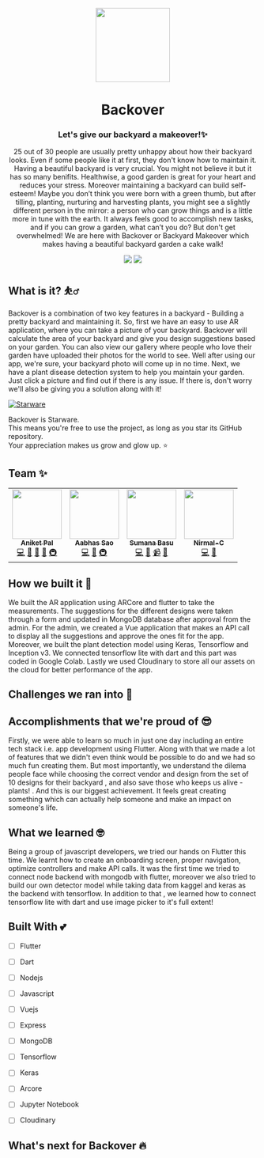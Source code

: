 
<p align='center'><img src='https://res.cloudinary.com/dguy8qpzi/image/upload/v1632501398/backoverLogo_wawqva.png' width="150" ></p>
<h1 align='center'>Backover</h1>
<h3 align='center'>Let's give our backyard a makeover!✨</h3>
<p align='center'>25 out of 30 people are usually pretty unhappy about how their backyard looks. Even if some people like it at first, they don't know how to maintain it. Having a beautiful backyard is very crucial. You might not believe it but it has so many benifits. Healthwise, a good garden is great for your heart and reduces your stress. Moreover maintaining a backyard can build self-esteem! Maybe you don’t think you were born with a green thumb, but after tilling, planting, nurturing and harvesting plants, you might see a slightly different person in the mirror: a person who can grow things and is a little more in tune with the earth. It always feels good to accomplish new tasks, and if you can grow a garden, what can’t you do? But don't get overwhelmed! We are here with Backover or Backyard Makeover which makes having a beautiful backyard garden a cake walk!</p>

<p align='center'>
<img src='http://ForTheBadge.com/images/badges/built-by-developers.svg'>&nbsp;<img src='http://ForTheBadge.com/images/badges/built-with-love.svg'>
</p>

## What is it? ⛹️‍♂️
Backover is a combination of two key features in a backyard - Building a pretty backyard and maintaining it. So, first we have an easy to use AR application, where you can take a picture of your backyard. Backover will calculate the area of your backyard and give you design suggestions based on your garden. You can also view our gallery where people who love their garden have uploaded their photos for the world to see. Well after using our app, we're sure, your backyard photo will come up in no time. Next, we have a plant disease detection system to help you maintain your garden. Just click a picture and find out if there is any issue. If there is, don't worry we'll also be giving you a solution along with it!


[![Starware](https://img.shields.io/badge/⭐-Starware-f5a91a?labelColor=black)](https://github.com/zepfietje/starware)

Backover is Starware.  
This means you're free to use the project, as long as you star its GitHub repository.  
Your appreciation makes us grow and glow up. ⭐




## Team ✨


<!-- ALL-CONTRIBUTORS-LIST:START - Do not remove or modify this section -->
<!-- prettier-ignore-start -->
<!-- markdownlint-disable -->
<table>
  <tr>
    <td align="center"><a href="https://aniket.live"><img src="https://avatars.githubusercontent.com/u/67703407?v=4?s=100" width="100px;" alt=""/><br /><sub><b>Aniket Pal</b></sub></a><br /><a href="https://github.com/betaoverflow/donna/commits?author=Aniket762" title="Code">💻</a> <a href="https://github.com/betaoverflow/donna/commits?author=Aniket762" title="Documentation">📖</a> <a href="#ideas-Aniket762" title="Ideas, Planning, & Feedback">🤔</a> <a href="#projectManagement-Aniket762" title="Project Management">📆</a> <a href="#infra-Aniket762" title="Infrastructure (Hosting, Build-Tools, etc)">🚇</a></td>
    <td align="center"><a href="http://aabhassao.me"><img src="https://avatars.githubusercontent.com/u/58210877?v=4?s=100" width="100px;" alt=""/><br /><sub><b>Aabhas Sao </b></sub></a><br /><a href="https://github.com/betaoverflow/donna/commits?author=aabhas-sao" title="Code">💻</a> <a href="#design-aabhas-sao" title="Design">🎨</a> <a href="#infra-aabhas-sao" title="Infrastructure (Hosting, Build-Tools, etc)">🚇</a></td>
    <td align="center"><a href="https://sumana.live/"><img src="https://avatars.githubusercontent.com/u/63084088?v=4?s=100" width="100px;" alt=""/><br /><sub><b>Sumana Basu</b></sub></a><br /><a href="https://github.com/betaoverflow/donna/commits?author=sumana2001" title="Code">💻</a> <a href="https://github.com/betaoverflow/donna/commits?author=sumana2001" title="Documentation">📖</a> <a href="#video-sumana2001" title="Videos">📹</a> <a href="#talk-sumana2001" title="Talks">📢</a></td>
    <td align="center"><a href="http://nirmalchathura.wordpress.com"><img src="https://avatars.githubusercontent.com/u/79088015?v=4?s=100" width="100px;" alt=""/><br /><sub><b>Nirmal-C</b></sub></a><br /><a href="https://github.com/betaoverflow/donna/commits?author=Nirmal-C" title="Code">💻</a> <a href="#plugin-Nirmal-C" title="Plugin/utility libraries">🔌</a></td>
  </tr>
</table>



## How we built it 🤖
We built the AR application using ARCore and flutter to take the measurements. The suggestions for the different designs were taken through a form and updated in MongoDB database after approval from the admin. For the admin, we created a Vue application that makes an API call to display all the suggestions and approve the ones fit for the app. Moreover, we built the plant detection model using Keras, Tensorflow and Inception v3. We connected tensorflow lite with dart and this part was coded in Google Colab. Lastly we used Cloudinary to store all our assets on the cloud for better performance of the app.

## Challenges we ran into 🥺


## Accomplishments that we're proud of 😎
Firstly, we were able to learn so much in just one day including an entire tech stack i.e. app development using Flutter. Along with that we made a lot of features that we didn't even think would be possible to do and we had so much fun creating them. But most importantly, we understand the dilema people face while choosing the correct vendor and design from the set of 10 designs for their backyard , and also save those who keeps us alive - plants! . And this is our biggest achievement. It feels great creating something which can actually help someone and make an impact on someone's life.

## What we learned 🤓
Being a group of javascript developers, we tried our hands on Flutter this time. We learnt how to create an onboarding screen, proper navigation, optimize controllers and make API calls. It was the first time we tried to connect node backend with mongodb with flutter, moreover we also tried to build our own detector model while taking data from kaggel and keras as the backend with tensorflow. In addition to that , we learned how to connect tensorflow lite with dart and use image picker to it's full extent! 

## Built With 💕
- [ ] Flutter
- [ ] Dart
- [ ] Nodejs
- [ ] Javascript
- [ ] Vuejs
- [ ] Express
- [ ] MongoDB
- [ ] Tensorflow
- [ ] Keras
- [ ] Arcore
- [ ] Jupyter Notebook
- [ ] Cloudinary



## What's next for Backover 🔥






